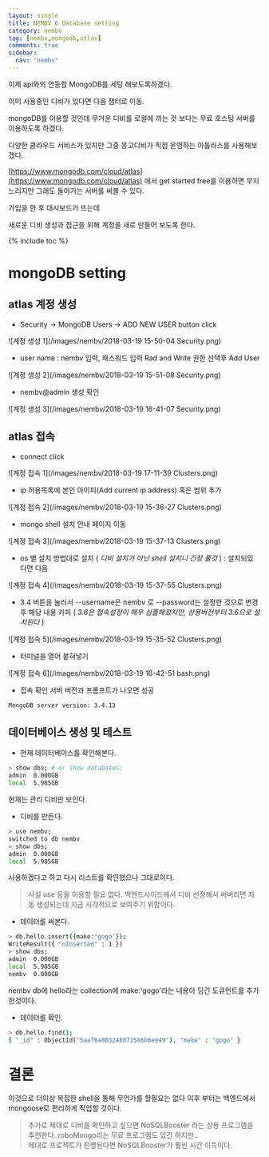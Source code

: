 ```yaml
---
layout: single
title: NEMBV 6 Database setting
category: nembv
tag: [nembv,mongodb,atlas]
comments: true
sidebar:
  nav: "nembv"
---
```


이제 api와의 연동할 MongoDB를 세팅 해보도록하겠다.

이미 사용중인 디비가 있다면 다음 챕터로 이동. 

mongoDB를 이용할 것인데 무거운 디비를 로컬에 까는 것 보다는 무료 호스팅 서버를 이용하도록 하겠다.

다양한 클라우드 서비스가 있지만 그중 몽고디비가 직접 운영하는 아틀라스를 사용해보겠다.

[https://www.mongodb.com/cloud/atlas](https://www.mongodb.com/cloud/atlas) 에서 get started free를 이용하면 무지 느리지만 그래도 돌아가는 서버를 써볼 수 있다.

가입을 한 후 대시보드가 뜨는데

새로운 디비 생성과 접근을 위해 계정을 새로 만들어 보도록 한다.

{% include toc %}

# mongoDB setting

## atlas 계정 생성

- Security -> MongoDB Users -> ADD NEW USER button click

![계정 생성 1](/images/nembv/2018-03-19 15-50-04 Security.png)

- user name : nembv 입력, 패스워드 입력 Rad and Write 권한 선택후 Add User

![계정 생성 2](/images/nembv/2018-03-19 15-51-08 Security.png)

- nembv@admin 생성 확인

![계정 생성 3](/images/nembv/2018-03-19 16-41-07 Security.png)

## atlas 접속

- connect click

![계정 접속 1](/images/nembv/2018-03-19 17-11-39 Clusters.png)

- ip 허용목록에 본인 아이피(Add current ip address) 혹은 범위 추가

![계정 접속 2](/images/nembv/2018-03-19 15-36-27 Clusters.png)

- mongo shell 설치 안내 페이지 이동

![계정 접속 3](/images/nembv/2018-03-19 15-37-13 Clusters.png)

- os 별 설치 방법대로 설치 ( *디비 설치가 아닌 shell 설치니 긴장 풀것* ) : 설치되있다면 다음

![계정 접속 4](/images/nembv/2018-03-19 15-37-55 Clusters.png)

- 3.4 버튼을 눌러서 --username은 nembv 로 --password는 설정한 것으로 변경 후 해당 내용 카피 ( *3.6은 접속설정이 매우 심플해졌지만, 상용버전부터 3.6으로 설치된다* ) 

![계정 접속 5](/images/nembv/2018-03-19 15-35-52 Clusters.png)

- 터미널을 열어 붙혀넣기

![계정 접속 6](/images/nembv/2018-03-19 16-42-51 bash.png)

- 접속 확인 서버 버전과 프롬프트가 나오면 성공

```bash
MongoDB server version: 3.4.13
```

## 데이터베이스 생성 및 테스트

- 현재 데이터베이스를 확인해본다.

```bash
> show dbs; # or show databases;
admin  0.000GB
local  5.985GB
```

현재는 관리 디비만 보인다.

- 디비를 만든다.

```bash
> use nembv;
switched to db nembv
> show dbs;
admin  0.000GB
local  5.985GB
```

사용하겠다고 하고 다시 리스트를 확인했으나 그대로이다. 

> 사실 use 등을 이용할 필요 없다. 백엔드사이드에서 디비 선정해서 써버리면 자동 생성되는데 지금 시각적으로 보여주기 위함이다. 

- 데이터를 써본다.

```bash
> db.hello.insert({make:'gogo'});
WriteResult({ "nInserted" : 1 })
> show dbs;
admin  0.000GB
local  5.985GB
nembv  0.000GB
```

nembv db에 hello라는 collection에 make:'gogo'라는 내용아 딤긴 도큐먼트를 추가 한것이다.

- 데이터를 확인.

```bash
> db.hello.find();
{ "_id" : ObjectId("5aaf6a883248872586b6ee49"), "make" : "gogo" }
```

# 결론

이것으로 더이상 복잡한 shell을 통해 무언가를 할필요는 없다 이후 부터는 백엔드에서 mongoose로 편리하게 작업할 것이다.

> 추가로 제대로 디비를 확인하고 싶으면 NoSQLBooster 라는 상용 프로그램을 추천한다. roboMongo라는 무료 프로그램도 있긴 하지만..  
제대로 프로젝트가 진행된다면 NoSQLBooster가 훨씬 시간 이득이다.